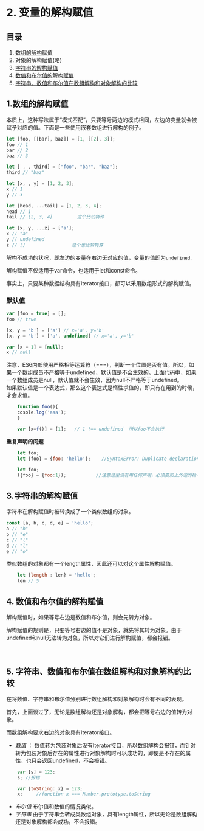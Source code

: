 ﻿# 2. 变量的解构赋值


## 目录

 1. [数组的解构赋值](#part1)
 2. 对象的解构赋值(略)
 3. [字符串的解构赋值](#part2)
 4. [数值和布尔值的解构赋值](#part3)
 5. [字符串、数值和布尔值在数组解构和对象解构的比较](#part4)

<a name="part1"></a>
## 1.数组的解构赋值

本质上，这种写法属于“模式匹配”，只要等号两边的模式相同，左边的变量就会被赋予对应的值。下面是一些使用嵌套数组进行解构的例子。  

```javascript
let [foo, [[bar], baz]] = [1, [[2], 3]];
foo // 1
bar // 2
baz // 3

let [ , , third] = ["foo", "bar", "baz"];
third // "baz"

let [x, , y] = [1, 2, 3];
x // 1
y // 3

let [head, ...tail] = [1, 2, 3, 4];
head // 1
tail // [2, 3, 4]         这个比较特殊

let [x, y, ...z] = ['a'];
x // "a"
y // undefined
z // []                 这个也比较特殊
```  

解构不成功的状况，即左边的变量在右边无对应的值，变量的值即为`undefined`.   

解构赋值不仅适用于var命令，也适用于let和const命令。    

事实上，只要某种数据结构具有Iterator接口，都可以采用数组形式的解构赋值。  


### 默认值

```javascript
var [foo = true] = [];
foo // true

[x, y = 'b'] = ['a'] // x='a', y='b'
[x, y = 'b'] = ['a', undefined] // x='a', y='b'

var [x = 1] = [null];
x // null
```  

注意，ES6内部使用严格相等运算符（===），判断一个位置是否有值。所以，如果一个数组成员不严格等于undefined，默认值是不会生效的。上面代码中，如果一个数组成员是null，默认值就不会生效，因为null不严格等于undefined。  
如果默认值是一个表达式，那么这个表达式是惰性求值的，即只有在用到的时候，才会求值。  

```javascript
	function foo(){
	cosole.log('aaa');
	}

	var [x=f()] = [1];   // 1 !== undefined  所以foo不会执行
```  

**重复声明的问题**  

```javascript
	let foo;
	let {foo} = {foo: 'hello'};    //SyntaxError: Duplicate declaration "foo"    //这个好理解

	let foo;
	({foo} = {foo:1});           //注意这里没有用任何声明，必须要加上外边的括号， 因为JavaScript引擎会将{x}理解成一个代码块，从而发生语法错误。只有不将大括号写在行首，避免JavaScript将其解释为代码块，才能解决这个问题。这里foo可能是一个全局变量，但是在全局对象window上没这个属性 window.foo == undefined
```  

<a name="part2"></a>
## 3.字符串的解构赋值

字符串在解构赋值时被转换成了一个类似数组的对象。  

```javascript
const [a, b, c, d, e] = 'hello';
a // "h"
b // "e"
c // "l"
d // "l"
e // "o"
```  

类似数组的对象都有一个length属性，因此还可以对这个属性解构赋值。  


```javascript
    let {length : len} = 'hello';
    len // 5
```  


<a name="part3"></a>
## 4. 数值和布尔值的解构赋值

解构赋值时，如果等号右边是数值和布尔值，则会先转为对象。   

解构赋值的规则是，只要等号右边的值不是对象，就先将其转为对象。由于undefined和null无法转为对象，所以对它们进行解构赋值，都会报错。    


　　　　　
<a name="part4"></a>　　　　　
## 5. 字符串、数值和布尔值在数组解构和对象解构的比较
在将数值、字符串和布尔值分别进行数组解构和对象解构时会有不同的表现。  

首先，上面谈过了，无论是数组解构还是对象解构，都会把等号右边的值转为对象。  

而数组解构要求右边的对象具有Iterator接口。  

+ *数值* ： 数值转为包装对象后没有Iterator接口，所以数组解构会报错，而针对转为包装对象后存在的属性进行对象解构时可以成功的，即使是不存在的属性，也只会返回undefined，不会报错。  

```javascript
    var [s] = 123;
    s; //报错

    var {toString: x} = 123;
    x;     //function x === Number.prototype.toString
```  
+ *布尔值*  布尔值和数值的情况类似。  
+ *字符串*  由于字符串会转成类数组对象，具有length属性，所以无论是数组解构还是对象解构都会成功，不会报错。
